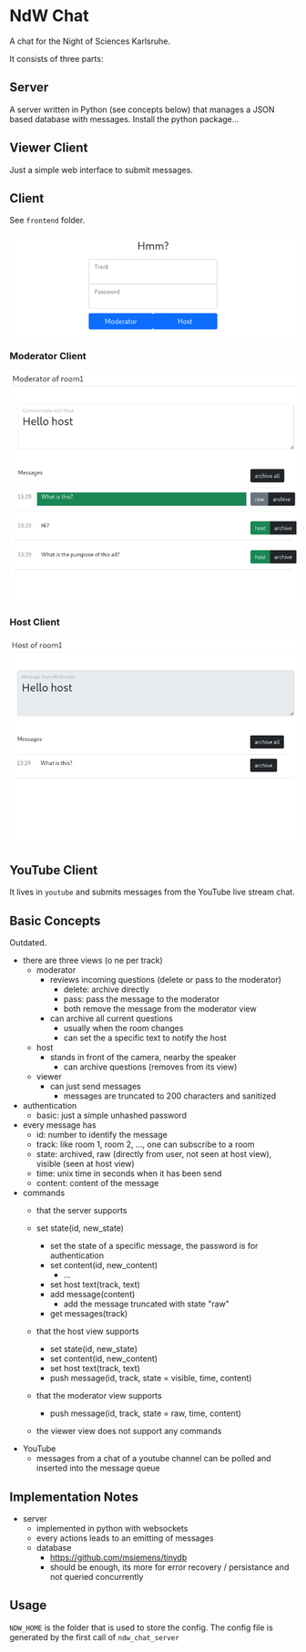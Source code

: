 NdW Chat
========
A chat for the Night of Sciences Karlsruhe.

It consists of three parts:

Server
------
A server written in Python (see concepts below) that manages a JSON based database with messages.
Install the python package…

Viewer Client
-------------
Just a simple web interface to submit messages.

Client
------
See `frontend` folder.

![Home](images/home.png)

### Moderator Client
![Home](images/moderator.png)

### Host Client
![Home](images/host.png)

YouTube Client
--------------
It lives in `youtube` and submits messages from the YouTube live stream chat.

## Basic Concepts

Outdated.

- there are three views (o ne per track)
  - moderator
    - reviews incoming questions (delete or pass to the moderator)
      - delete: archive directly
      - pass: pass the message to the moderator
      - both remove the message from the moderator view
    - can archive all current questions
      - usually when the room changes
      - can set the a specific text to notify the host
  - host
    - stands in front of the camera, nearby the speaker
      - can archive questions (removes from its view)
  - viewer
    - can just send messages
      - messages are truncated to 200 characters and sanitized
- authentication
  - basic: just a simple unhashed password
- every message has
  - id: number to identify the message
  - track: like room 1, room 2, …, one can subscribe to a room
  - state: archived, raw (directly from user, not seen at host view), visible (seen at host view)  
  - time: unix time in seconds when it has been send
  - content: content of the message
- commands
  - that the server supports
  - set state(id, new_state)
    - set the state of a specific message, the password is for authentication
    - set content(id, new_content)
      - …
    - set host text(track, text)
    - add message(content)
      - add the message truncated with state "raw"
    - get messages(track)
  - that the host view supports
    - set state(id, new_state)
    - set content(id, new_content)
    - set host text(track, text)
    - push message(id, track, state = visible, time, content)
  - that the moderator view supports
    - push message(id, track, state = raw, time, content)
  
  - the viewer view does not support any commands
- YouTube
  - messages from a chat of a youtube channel can be polled and inserted into the message queue

## Implementation Notes

- server
  - implemented in python with websockets
  - every actions leads to an emitting of messages
  - database
    - https://github.com/msiemens/tinydb
    - should be enough, its more for error recovery / persistance and not queried concurrently

## Usage

`NDW_HOME` is the folder that is used to store the config. The config file is generated by the first call of `ndw_chat_server`
